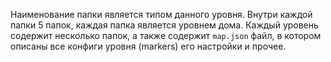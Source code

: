 Наименование папки является типом данного уровня.
Внутри каждой папки 5 папок, каждая папка является уровнем дома.
Каждый уровень содержит несколько папок, а также содержит `map.json` файл, в котором описаны все конфиги уровня (markers) его настройки и прочее.


